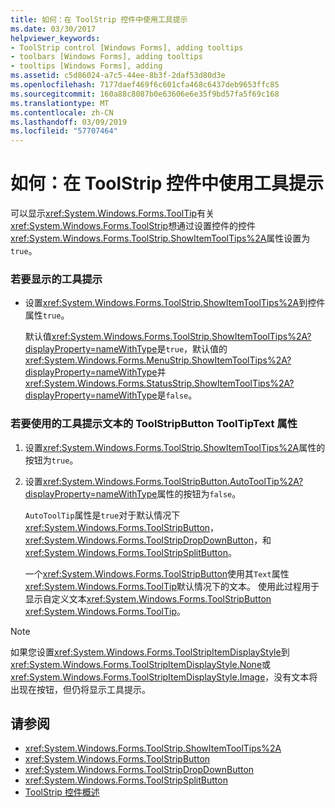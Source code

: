 ```yaml
---
title: 如何：在 ToolStrip 控件中使用工具提示
ms.date: 03/30/2017
helpviewer_keywords:
- ToolStrip control [Windows Forms], adding tooltips
- toolbars [Windows Forms], adding tooltips
- tooltips [Windows Forms], adding
ms.assetid: c5d86024-a7c5-44ee-8b3f-2daf53d80d3e
ms.openlocfilehash: 7177daef469f6c601cfa468c6437deb9653ffc85
ms.sourcegitcommit: 160a88c8087b0e63606e6e35f9bd57fa5f69c168
ms.translationtype: MT
ms.contentlocale: zh-CN
ms.lasthandoff: 03/09/2019
ms.locfileid: "57707464"
---
```

# <a name="how-to-use-tooltips-in-toolstrip-controls"></a>如何：在 ToolStrip 控件中使用工具提示
可以显示<xref:System.Windows.Forms.ToolTip>有关<xref:System.Windows.Forms.ToolStrip>想通过设置控件的控件<xref:System.Windows.Forms.ToolStrip.ShowItemToolTips%2A>属性设置为`true`。  
  
### <a name="to-display-a-tooltip"></a>若要显示的工具提示  
  
-   设置<xref:System.Windows.Forms.ToolStrip.ShowItemToolTips%2A>到控件属性`true`。  
  
     默认值<xref:System.Windows.Forms.ToolStrip.ShowItemToolTips%2A?displayProperty=nameWithType>是`true`，默认值的<xref:System.Windows.Forms.MenuStrip.ShowItemToolTips%2A?displayProperty=nameWithType>并<xref:System.Windows.Forms.StatusStrip.ShowItemToolTips%2A?displayProperty=nameWithType>是`false`。  
  
### <a name="to-use-the-tooltiptext-property-for-the-tooltip-text-of-a-toolstripbutton"></a>若要使用的工具提示文本的 ToolStripButton ToolTipText 属性  
  
1.  设置<xref:System.Windows.Forms.ToolStrip.ShowItemToolTips%2A>属性的按钮为`true`。  
  
2.  设置<xref:System.Windows.Forms.ToolStripButton.AutoToolTip%2A?displayProperty=nameWithType>属性的按钮为`false`。  
  
     `AutoToolTip`属性是`true`对于默认情况下<xref:System.Windows.Forms.ToolStripButton>， <xref:System.Windows.Forms.ToolStripDropDownButton>，和<xref:System.Windows.Forms.ToolStripSplitButton>。  
  
     一个<xref:System.Windows.Forms.ToolStripButton>使用其`Text`属性<xref:System.Windows.Forms.ToolTip>默认情况下的文本。 使用此过程用于显示自定义文本<xref:System.Windows.Forms.ToolStripButton> <xref:System.Windows.Forms.ToolTip>。  
  
> [!NOTE]
>  如果您设置<xref:System.Windows.Forms.ToolStripItemDisplayStyle>到<xref:System.Windows.Forms.ToolStripItemDisplayStyle.None>或<xref:System.Windows.Forms.ToolStripItemDisplayStyle.Image>，没有文本将出现在按钮，但仍将显示工具提示。  
  
## <a name="see-also"></a>请参阅
- <xref:System.Windows.Forms.ToolStrip.ShowItemToolTips%2A>
- <xref:System.Windows.Forms.ToolStripButton>
- <xref:System.Windows.Forms.ToolStripDropDownButton>
- <xref:System.Windows.Forms.ToolStripSplitButton>
- [ToolStrip 控件概述](toolstrip-control-overview-windows-forms.md)
